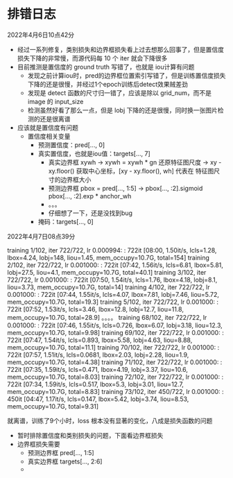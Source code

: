 # 排错日志

2022年4月6日10点42分

+ 经过一系列修复，类别损失和边界框损失看上过去想那么回事了，但是置信度损失下降的非常慢，而源代码每 10 个 iter 就会下降很多
+ 目前推测是置信度的 ground truth 写错了，也就是 iou计算有问题
  + 发现之前计算iou时，pred的边界框位置索引写错了，但是训练置信度损失下降的还是很慢，并经过1个epoch训练后detect效果贼差劲
  + 发现是 detect 函数的尺寸归一错了，应该是除以 grid_num，而不是 image 的 input_size
  + 检测虽然好看了那么一点，但是 lobj 下降的还是很慢，同时换一张图片检测的还是很离谱
+ 应该就是置信度有问题
  + 置信度相关变量
    + 预测置信度：pred[..., 0]
    + 真实置信度，也就是iou值：targets[..., 7]
      + 真实边界框 xywh -> xywh = xywh * gn 还原特征图尺度 ->  xy - xy.floor() 获取中心坐标，[xy - xy.floor(), wh] 代表在 特征图尺寸的边界框大小
      + 预测边界框 pbox = pred[..., 1:5] -> pbox[..., :2].sigmoid   pbox[..., :2].exp * anchor_wh
      + 。。。
      + 仔细想了一下，还是没找到bug
    + 掩码：targets[..., 0]



2022年4月7日08点39分

training 1/102, iter 722/722, lr 0.000994: : 722it [08:00,  1.50it/s, lcls=1.28, lbox=4.24, lobj=148, liou=1.45, mem_occupy=10.7G, total=154]
training 2/102, iter 722/722, lr 0.001000: : 722it [07:42,  1.56it/s, lcls=6.81, lbox=5.81, lobj=27.5, liou=4.1, mem_occupy=10.7G, total=40.1]
training 3/102, iter 722/722, lr 0.001000: : 722it [07:50,  1.54it/s, lcls=1.76, lbox=4.18, lobj=8.1, liou=3.73, mem_occupy=10.7G, total=14]
training 4/102, iter 722/722, lr 0.001000: : 722it [07:44,  1.55it/s, lcls=4.07, lbox=7.81, lobj=7.46, liou=5.72, mem_occupy=10.7G, total=19.3]
training 5/102, iter 722/722, lr 0.001000: : 722it [07:52,  1.53it/s, lcls=3.46, lbox=12.8, lobj=12.7, liou=11.8, mem_occupy=10.7G, total=28.9]
。。。。
training 68/102, iter 722/722, lr 0.001000: : 722it [07:46,  1.55it/s, lcls=0.726, lbox=6.07, lobj=3.18, liou=12.3, mem_occupy=10.7G, total=9.98]
training 69/102, iter 722/722, lr 0.001000: : 722it [07:47,  1.54it/s, lcls=0.893, lbox=5.58, lobj=4.63, liou=8.88, mem_occupy=10.7G, total=11.1]
training 70/102, iter 722/722, lr 0.001000: : 722it [07:57,  1.51it/s, lcls=0.0681, lbox=2.03, lobj=2.28, liou=1.9, mem_occupy=10.7G, total=4.38]
training 71/102, iter 722/722, lr 0.001000: : 722it [07:35,  1.59it/s, lcls=0.471, lbox=4.19, lobj=3.37, liou=10.6, mem_occupy=10.7G, total=8.03]
training 72/102, iter 722/722, lr 0.001000: : 722it [07:34,  1.59it/s, lcls=0.517, lbox=5.3, lobj=3.01, liou=12.7, mem_occupy=10.7G, total=8.83]
training 73/102, iter 450/722, lr 0.001000: : 450it [04:47,  1.17it/s, lcls=0.147, lbox=5.42, lobj=3.74, liou=8.53, mem_occupy=10.7G, total=9.31]

就离谱，训练了9个小时，loss 根本没有显著的变化，八成是损失函数的问题

+ 暂时排除置信度和类别损失的问题，下面看边界框损失
+ 边界框损失需要
  + 预测边界框 pred[..., 1:5]
  + 真实边界框 targets[..., 2:6]
  + 